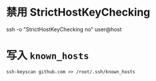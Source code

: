 # 禁用 StrictHostKeyChecking
ssh -o "StrictHostKeyChecking no" user@host

# 写入 `known_hosts`
`ssh-keyscan github.com >> /root/.ssh/known_hosts`
